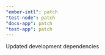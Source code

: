 ```yaml
---
"ember-intl": patch
"test-node": patch
"docs-app": patch
"test-app": patch
---
```


Updated development dependencies
